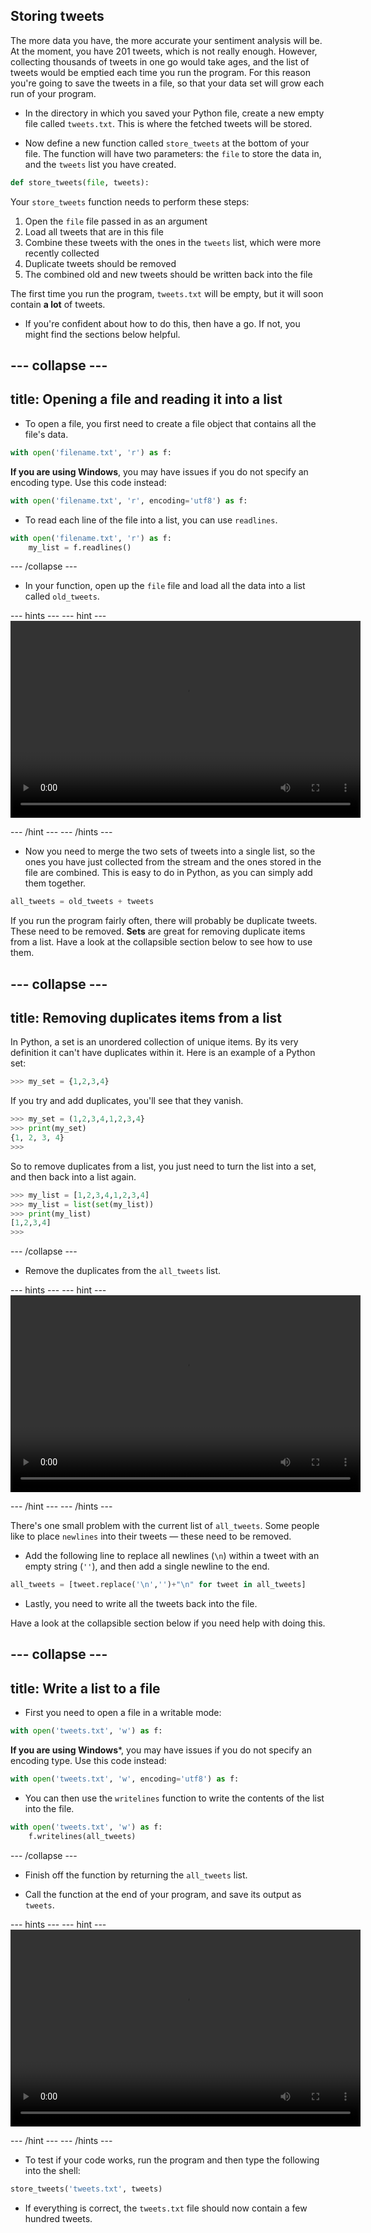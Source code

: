 ## Storing tweets

The more data you have, the more accurate your sentiment analysis will be. At the moment, you have 201 tweets, which is not really enough. However, collecting thousands of tweets in one go would take ages, and the list of tweets would be emptied each time you run the program. For this reason you're going to save the tweets in a file, so that your data set will grow each run of your program.

- In the directory in which you saved your Python file, create a new empty file called `tweets.txt`. This is where the fetched tweets will be stored.

- Now define a new function called `store_tweets` at the bottom of your file. The function will have two parameters: the `file` to store the data in, and the `tweets` list you have created.

```python
def store_tweets(file, tweets):
```

Your `store_tweets` function needs to perform these steps:
1. Open the `file` file passed in as an argument
1. Load all tweets that are in this file
1. Combine these tweets with the ones in the `tweets` list, which were more recently collected
1. Duplicate tweets should be removed
1. The combined old and new tweets should be written back into the file

The first time you run the program, `tweets.txt` will be empty, but it will soon contain **a lot** of tweets.
	
- If you're confident about how to do this, then have a go. If not, you might find the sections below helpful.

--- collapse ---
---
title: Opening a file and reading it into a list
---
- To open a file, you first need to create a file object that contains all the file's data.
```python
with open('filename.txt', 'r') as f:
```

**If you are using Windows**, you may have issues if you do not specify an encoding type. Use this code instead:
```python
with open('filename.txt', 'r', encoding='utf8') as f:
```

- To read each line of the file into a list, you can use `readlines`.
```python
with open('filename.txt', 'r') as f:
	my_list = f.readlines()
```
--- /collapse ---

- In your function, open up the `file` file and load all the data into a list called `old_tweets`.

--- hints --- --- hint ---
<video width="560" height="315" controls>
<source src="images/vid_2.webm" type="video/webm">
Your browser does not support WebM video, so try FireFox or Chrome.
</video>

--- /hint --- --- /hints ---

- Now you need to merge the two sets of tweets into a single list, so the ones you have just collected from the stream and the ones stored in the file are combined. This is easy to do in Python, as you can simply add them together.

```python
all_tweets = old_tweets + tweets
```

If you run the program fairly often, there will probably be duplicate tweets. These need to be removed. **Sets** are great for removing duplicate items from a list. Have a look at the collapsible section below to see how to use them.

--- collapse ---
---
title: Removing duplicates items from a list
---
In Python, a set is an unordered collection of unique items. By its very definition it can't have duplicates within it. Here is an example of a Python set:

```python
>>> my_set = {1,2,3,4}
```

If you try and add duplicates, you'll see that they vanish.

```python
>>> my_set = (1,2,3,4,1,2,3,4}
>>> print(my_set)
{1, 2, 3, 4}
>>>
```

So to remove duplicates from a list, you just need to turn the list into a set, and then back into a list again.

```python
>>> my_list = [1,2,3,4,1,2,3,4]
>>> my_list = list(set(my_list))
>>> print(my_list)
[1,2,3,4]
>>>
```
--- /collapse ---

- Remove the duplicates from the `all_tweets` list.

--- hints --- --- hint ---
<video width="560" height="315" controls>
<source src="images/vid_3.webm" type="video/webm">
Your browser does not support WebM video, so try FireFox or Chrome.
</video>

--- /hint --- --- /hints ---

There's one small problem with the current list of `all_tweets`. Some people like to place `newlines` into their tweets — these need to be removed.

- Add the following line to replace all newlines (`\n`) within a tweet with an empty string (`''`), and then add a single newline to the end.

```python
all_tweets = [tweet.replace('\n','')+"\n" for tweet in all_tweets]
```

+ Lastly, you need to write all the tweets back into the file.

Have a look at the collapsible section below if you need help with doing this.

--- collapse ---
---
title: Write a list to a file
---
- First you need to open a file in a writable mode:
```python
with open('tweets.txt', 'w') as f:
```

**If you are using Windows***, you may have issues if you do not specify an encoding type. Use this code instead:

```python
with open('tweets.txt', 'w', encoding='utf8') as f:
```

- You can then use the `writelines` function to write the contents of the list into the file.

```python
with open('tweets.txt', 'w') as f:
	f.writelines(all_tweets)
```
--- /collapse ---

- Finish off the function by returning the `all_tweets` list.

- Call the function at the end of your program, and save its output as `tweets`.

--- hints --- --- hint ---
<video width="560" height="315" controls>
<source src="images/vid_4.webm" type="video/webm">
Your browser does not support WebM video, so try FireFox or Chrome
</video>

--- /hint --- --- /hints ---

- To test if your code works, run the program and then type the following into the shell:

```python
store_tweets('tweets.txt', tweets)
```

- If everything is correct, the `tweets.txt` file should now contain a few hundred tweets.
